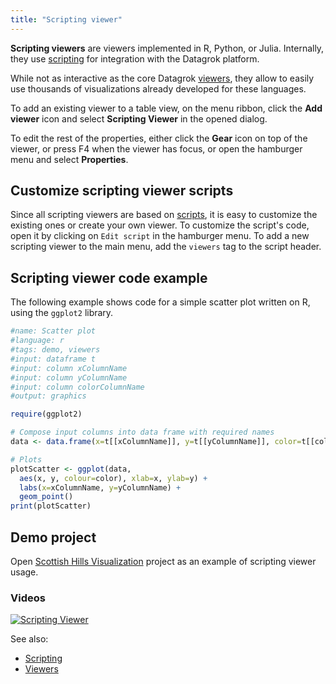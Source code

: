 ```yaml
---
title: "Scripting viewer"
---
```


**Scripting viewers** are viewers implemented in R, Python, or Julia. Internally, they
use [scripting](../../compute/scripting/scripting.mdx) for integration with the Datagrok platform.

While not as interactive as the core Datagrok [viewers](../viewers/viewers.md), they allow to easily use thousands of
visualizations already developed for these languages.

To add an existing viewer to a table view, on the menu ribbon, click the **Add viewer** icon and select  **Scripting Viewer** in the opened dialog.

To edit the rest of the properties, either click the **Gear** icon on top of the viewer, or press F4 when the viewer
has focus, or open the hamburger menu and select  **Properties**.

## Customize scripting viewer scripts

Since all scripting viewers are based on [scripts](../../compute/scripting/scripting.mdx), it is easy to customize the existing
ones or create your own viewer. To customize the script's code, open it by clicking on `Edit script` in the hamburger
menu. To add a new scripting viewer to the main menu, add the `viewers`
tag to the script header.

## Scripting viewer code example

The following example shows code for a simple scatter plot written on R, using the `ggplot2`
library.

```r
#name: Scatter plot
#language: r
#tags: demo, viewers
#input: dataframe t
#input: column xColumnName
#input: column yColumnName
#input: column colorColumnName
#output: graphics

require(ggplot2)

# Compose input columns into data frame with required names
data <- data.frame(x=t[[xColumnName]], y=t[[yColumnName]], color=t[[colorColumnName]])

# Plots
plotScatter <- ggplot(data,
  aes(x, y, colour=color), xlab=x, ylab=y) +
  labs(x=xColumnName, y=yColumnName) +
  geom_point()
print(plotScatter)
```

## Demo project

Open [Scottish Hills Visualization](https://public.datagrok.ai/p/samples.scottishhillspyodide/scottish_hills) project as an example of
scripting viewer usage.

### Videos

[![Scripting Viewer](../../uploads/youtube/scripting_viewer.png "Open on Youtube")](https://www.youtube.com/watch?v=jHRpOnhBAz4)

See also:

* [Scripting](../../compute/scripting/scripting.mdx)
* [Viewers](../viewers/viewers.md)
